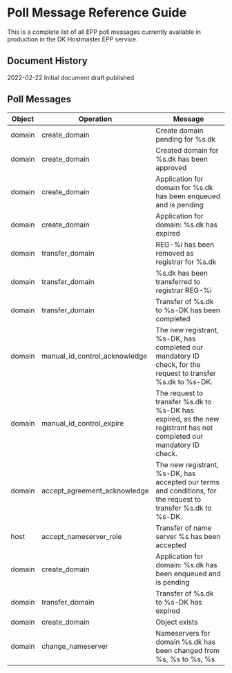 # Poll Message Reference Guide

This is a complete list of all EPP poll messages currently available in production in the DK Hostmaster EPP service.

## Document History
2022-02-22  Initial document draft published

## Poll Messages

|Object|Operation                    |Message                                                                                                            |
|------|-----------------------------|-------------------------------------------------------------------------------------------------------------------|
|domain|create_domain                |Create domain pending for %s.dk                                                                                    |
|domain|create_domain                |Created domain for %s.dk has been approved                                                                         |
|domain|create_domain                |Application for domain for %s.dk has been enqueued and is pending                                                  |
|domain|create_domain                |Application for domain: %s.dk has expired                                                                          |
|domain|transfer_domain              |REG-%i has been removed as registrar for %s.dk                                                                     |
|domain|transfer_domain              |%s.dk has been transferred to registrar REG-%i                                                                     |
|domain|transfer_domain              |Transfer of %s.dk to %s-DK has been completed                                                                      |
|domain|manual_id_control_acknowledge|The new registrant, %s-DK, has completed our mandatory ID check, for the request to transfer %s.dk to %s-DK.       |
|domain|manual_id_control_expire     |The request to transfer %s.dk to %s-DK has expired, as the new registrant has not completed our mandatory ID check.|
|domain|accept_agreement_acknowledge |The new registrant, %s-DK, has accepted our terms and conditions, for the request to transfer %s.dk to %s-DK.      |
|host  |accept_nameserver_role       |Transfer of name server %s has been accepted                                                                       |
|domain|create_domain                |Application for domain: %s.dk has been enqueued and is pending                                                     |
|domain|transfer_domain              |Transfer of %s.dk to %s-DK has expired                                                                             |
|domain|create_domain                |Object exists                                                                                                      |
|domain|change_nameserver            |Nameservers for domain %s.dk has been changed from %s, %s to %s, %s                                                |
